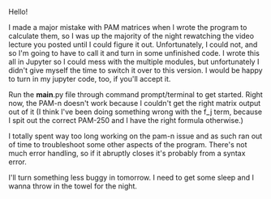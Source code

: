 Hello! 

I made a major mistake with PAM matrices when I wrote the program to calculate them, so I was up the majority of the night rewatching the video lecture you posted until I could figure it out. Unfortunately, I could not, and so I'm going to have to call it and turn in some unfinished code. I wrote this all in Jupyter so I could mess with the multiple modules, but unfortunately I didn't give myself the time to switch it over to this version. I would be happy to turn in my jupyter code, too, if you'll accept it. 

Run the __main__.py file through command prompt/terminal to get started. Right now, the PAM-n doesn't work because I couldn't get the right matrix output out of it (I think I've been doing something wrong with the f_j term, because I spit out the correct PAM-250 and I have the right formula otherwise.)

I totally spent way too long working on the pam-n issue and as such ran out of time to troubleshoot some other aspects of the program. There's not much error handling, so if it abruptly closes it's probably from a syntax error.

I'll turn something less buggy in tomorrow. I need to get some sleep and I wanna throw in the towel for the night. 
